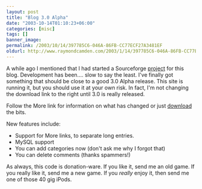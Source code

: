 ```yaml
---
layout: post
title: "Blog 3.0 Alpha"
date: "2003-10-14T01:10:23+06:00"
categories: [misc]
tags: []
banner_image: 
permalink: /2003/10/14/397785C6-046A-86FB-CC77ECF27A3481EF
oldurl: http://www.raymondcamden.com/2003/1/14/397785C6-046A-86FB-CC77ECF27A3481EF
---
```


A while ago I mentioned that I had started a Sourceforge <a href="http://www.camdenfamily.com/morpheus/blog/index.cfm?mode=entry&entry=395FCEBA-CD18-37A0-25593EA40B514D4C">project</a> for this blog. Development has been.... slow to say the least. I've finally got something that should be close to a good 3.0 Alpha release. This site is running it, but you should use it at your own risk. In fact, I'm not changing the download link to the right until 3.0 is really released. 

Follow the More link for information on what has changed or just <a href="http://www.camdenfamily.com/morpheus/downloads/blogalpha.zip">download</a> the bits.
<!--more-->
New features include:
<ul>
<li>Support for More links, to separate long entries.
<li>MySQL support
<li>You can add categories now (don't ask me why I forgot that)
<li>You can delete comments (thanks spammers!)
</ul>

As always, this code is donation-ware. If you like it, send me an old game. If you really like it, send me a new game. If you <i>really</i> enjoy it, then send me one of those 40 gig iPods.